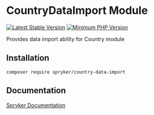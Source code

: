 # CountryDataImport Module
[![Latest Stable Version](https://poser.pugx.org/spryker/country-data-import/v/stable.svg)](https://packagist.org/packages/spryker/country-data-import)
[![Minimum PHP Version](https://img.shields.io/badge/php-%3E%3D%208.2-8892BF.svg)](https://php.net/)

Provides data import ability for Country module

## Installation

```
composer require spryker/country-data-import
```

## Documentation

[Spryker Documentation](https://docs.spryker.com)

